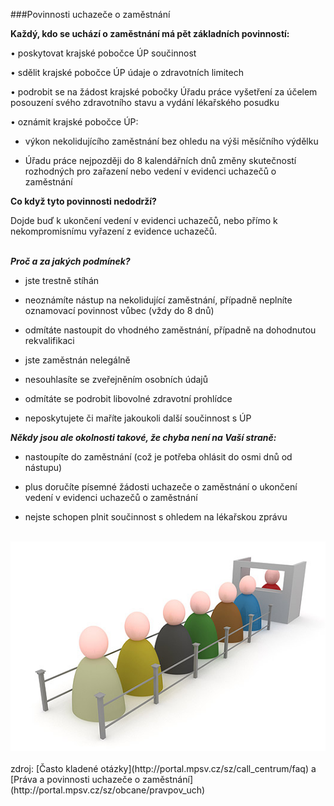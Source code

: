 ###Povinnosti uchazeče o zaměstnání


<b>Každý, kdo se uchází o zaměstnání má pět základních povinností:</b>

•	poskytovat krajské pobočce ÚP součinnost

•	sdělit krajské pobočce ÚP údaje o zdravotních limitech

•	podrobit se na žádost krajské pobočky Úřadu práce vyšetření za účelem posouzení svého zdravotního stavu a vydání lékařského posudku

•	oznámit krajské pobočce ÚP:

   -	výkon nekolidujícího zaměstnání bez ohledu na výši měsíčního výdělku

   -	Úřadu práce nejpozději do 8 kalendářních dnů změny skutečností rozhodných pro zařazení nebo vedení v evidenci uchazečů o zaměstnání

<b>Co když tyto povinnosti nedodrží?</b>

Dojde buď k ukončení vedení v evidenci uchazečů, nebo přímo k nekompromisnímu vyřazení z evidence uchazečů.<br>
<br>

<b><i>Proč a za jakých podmínek?</i></b>

   -	jste trestně stíhán

   -	neoznámíte nástup na nekolidující zaměstnání, případně neplníte oznamovací povinnost vůbec (vždy do 8 dnů)

   -	odmítáte nastoupit do vhodného zaměstnání, případně na dohodnutou rekvalifikaci

   -	jste zaměstnán nelegálně

   -	nesouhlasíte se zveřejněním osobních údajů

   -	odmítáte se podrobit libovolné zdravotní prohlídce

   -	neposkytujete či maříte jakoukoli další součinnost s ÚP

<b><i>Někdy jsou ale okolnosti takové, že chyba není na Vaší straně:</i></b>

   -	nastoupíte do zaměstnání (což je potřeba ohlásit do osmi dnů od nástupu)

   -	plus doručíte písemné žádosti uchazeče o zaměstnání o ukončení vedení v evidenci uchazečů o zaměstnání

   -	nejste schopen plnit součinnost s ohledem na lékařskou zprávu

<br>

<img src="/images/povinnosti.jpg" alt="povinnosti.jpg">

<br>
<br>
zdroj: [Často kladené otázky](http://portal.mpsv.cz/sz/call_centrum/faq) a [Práva a povinnosti uchazeče o zaměstnání](http://portal.mpsv.cz/sz/obcane/pravpov_uch)
